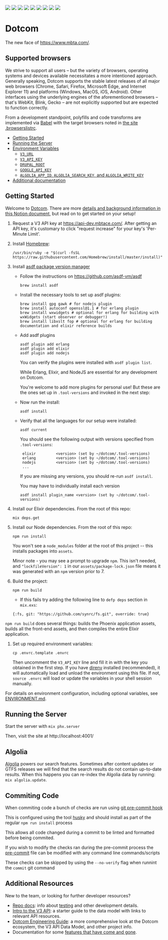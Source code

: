 ![](https://github.com/mbta/dotcom/actions/workflows/tests.yml/badge.svg?branch=master)
![](https://github.com/mbta/dotcom/actions/workflows/deploy-prod.yml/badge.svg)
![](https://github.com/mbta/dotcom/actions/workflows/deploy-dev.yml/badge.svg)
![](https://github.com/mbta/dotcom/actions/workflows/deploy-dev-blue.yml/badge.svg)
![](https://github.com/mbta/dotcom/actions/workflows/deploy-dev-green.yml/badge.svg)
![](https://github.com/mbta/dotcom/actions/workflows/docker.yml/badge.svg)
![](https://github.com/mbta/dotcom/actions/workflows/crawler.yml/badge.svg)
![](https://github.com/mbta/dotcom/actions/workflows/report-coverage.yml/badge.svg)
![](https://github.com/mbta/dotcom/actions/workflows/shellcheck.yml/badge.svg)

# Dotcom

The new face of https://www.mbta.com/. 

## Supported browsers 

We strive to support all users – but the variety of browsers, operating systems and devices available necessitates a more intentioned approach. Generally speaking, Dotcom supports the stable latest releases of all major web browsers (Chrome, Safari, Firefox, Microsoft Edge, and Internet Explorer 11) and platforms (Windows, MacOS, iOS, Android). 
Other interfaces using the underlying engines of the aforementioned browsers – that's WebKit, Blink, Gecko – are not explicitly supported but are expected to function correctly.

From a development standpoint, polyfills and code transforms are implemented via [Babel](https://babeljs.io/docs/en/next/babel-preset-env.html#browserslist-integration) with the target browsers noted in [the site .browserslistrc](assets/.browserslistrc).


- [Getting Started](#getting-started)
- [Running the Server](#running-the-server)
- [Environment Variables](docs/ENVIRONMENT.md)
    - [`V3_URL`](docs/ENVIRONMENT.md#v3_url)
    - [`V3_API_KEY`](docs/ENVIRONMENT.md#v3_api_key)
    - [`DRUPAL_ROOT`](docs/ENVIRONMENT.md#drupal_root)
    - [`GOOGLE_API_KEY`](docs/ENVIRONMENT.md#google_api_key)
    - [`ALGOLIA_APP_ID`, `ALGOLIA_SEARCH_KEY`, and `ALGOLIA_WRITE_KEY`](docs/ENVIRONMENT.md#algolia_app_id-algolia_search_key-and-algolia_write_key)
- [Additional documentation](#additional-resources)

## Getting Started

Welcome to [Dotcom](https://www.notion.so/mbta-downtown-crossing/Dotcom-6aa7b0f0258446a197d35b1f05d90e96). There are more [details and background information in this Notion document](https://www.notion.so/mbta-downtown-crossing/Engineering-db62977f905347bab6fe94a2249a8a05), but read on to get started on your setup!

1. Request a V3 API key at https://api-dev.mbtace.com/. After getting an API key, it's customary to click "request increase" for your key's 'Per-Minute Limit'.

1. Install [Homebrew](https://docs.brew.sh/Installation.html):
    ```
    /usr/bin/ruby -e "$(curl -fsSL https://raw.githubusercontent.com/Homebrew/install/master/install)"
    ```

1. Install [asdf package version manager](https://github.com/asdf-vm/asdf)
   * Follow the instructions on https://github.com/asdf-vm/asdf
     
     ```shell
     brew install asdf
     ```
   * Install the necessary tools to set up asdf plugins:

     ```shell
     brew install gpg gawk # for nodejs plugin
     brew install autoconf openssl@1.1 # for erlang plugin
     brew install wxwidgets # optional for erlang for building with wxWidgets (start observer or debugger!)
     brew install libxslt fop # optional for erlang for building documentation and elixir reference builds
     ```

   * Add asdf plugins

     ```
     asdf plugin add erlang
     asdf plugin add elixir
     asdf plugin add nodejs
     ```
     You can verify the plugins were installed with `asdf plugin list`.

     While Erlang, Elixir, and NodeJS are essential for any development on Dotcom.

     You're welcome to add more plugins for personal use! But these are the ones set up in `.tool-versions` and invoked in the next step:

   * Now run the install:

     ```
     asdf install
     ```

   * Verify that all the languages for our setup were installed:

     ```
     asdf current
     ```

     You should see the following output with versions specified from `.tool-versions`:

     ```
      elixir         <version> (set by ~/dotcom/.tool-versions)
      erlang         <version> (set by ~/dotcom/.tool-versions)
      nodejs         <version> (set by ~/dotcom/.tool-versions)
      ...
     ```

     If you are missing any versions, you should re-run `asdf install`.

     You may have to individually install each version
     ```
     asdf install plugin_name <version> (set by ~/dotcom/.tool-versions)
     ```

1. Install our Elixir dependencies. From the root of this repo:
    ```
    mix deps.get
    ```


1. Install our Node dependencies. From the root of this repo:
    ```
    npm run install
    ```
    You won't see a `node_modules` folder at the root of this project -- this installs packages into `assets`.

    Minor note - you may see a prompt to upgrade `npm`. This isn't needed, and `"lockfileVersion": 1` in our `assets/package-lock.json` file means it was generated with an `npm` version prior to 7.

1.  Build the project:
    ```
    npm run build
    ```
    * If this fails try adding the following line to `defp deps` section in `mix.exs`:
    ```
    {:fs, git: "https://github.com/synrc/fs.git", override: true}
    ```

  `npm run build` does several things: builds the Phoenix application assets, builds all the front-end assets, and then compiles the entire Elixir application.

1. Set up required environment variables:
    ```
    cp .envrc.template .envrc
    ```
   Then uncomment the `V3_API_KEY` line and fill it in with the key you obtained
   in the first step. If you have [direnv] installed (recommended), it will automatically load
   and unload the environment using this file. If not, `source .envrc` will load
   or update the variables in your shell session manually.

[direnv]: https://github.com/direnv/direnv

For details on environment configuration, including optional variables, see
[ENVIRONMENT.md](docs/ENVIRONMENT.md).

## Running the Server

Start the server with `mix phx.server`

Then, visit the site at http://localhost:4001/

## Algolia

[Algolia](https://www.algolia.com) powers our search features. Sometimes after content updates or GTFS releases we will find that the search results do not contain up-to-date results. When this happens you can re-index the Algolia data by running: `mix algolia.update`.

## Commiting Code

When commiting code a bunch of checks are run using [git pre-commit hook](https://git-scm.com/book/en/v2/Customizing-Git-Git-Hooks)

This is configured using the tool [husky](https://typicode.github.io/husky/#/) and should install as part of the regular `npm run install` process

This allows all code changed during a commit to be linted and formatted before being commited.

If you wish to modify the checks ran during the pre-commit process the [pre-commit](.husky/pre-commit) file can be modified with any command line commands/scripts

These checks can be skipped by using the `--no-verify` flag when runnint the `commit` git command

## Additional Resources

New to the team, or looking for further developer resources?
- [Repo docs](docs): info about [testing](docs/TESTING.md) and other development details.
- [Intro to the V3 API](https://github.com/mbta/wiki/blob/master/api/intro.md): a starter guide to the data model with links to relevant API resources.
- [Dotcom Engineering Guide](https://docs.google.com/document/d/1Vg-8-APtBk7JYuj0TgWvcrWjU5mEA9vCk58aaJgq02Q/edit): a more comprehensive look at the Dotcom ecosystem, the V3 API Data Model, and other project info.
- Documentation for some [features that have come and gone](docs/SeasonalFeatures.md).
